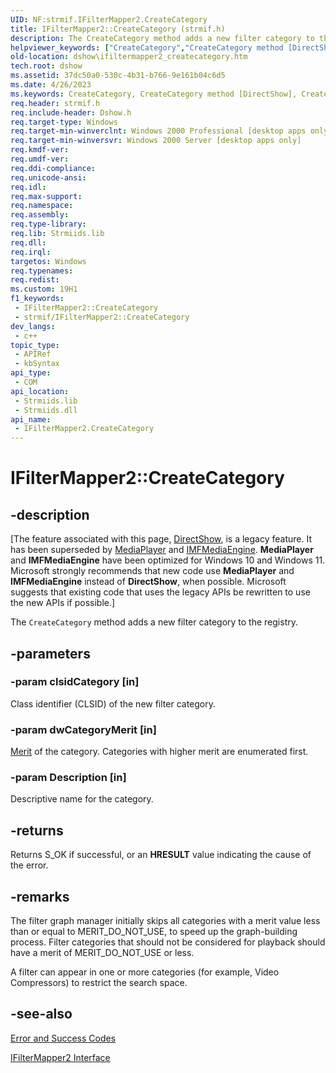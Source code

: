 ```yaml
---
UID: NF:strmif.IFilterMapper2.CreateCategory
title: IFilterMapper2::CreateCategory (strmif.h)
description: The CreateCategory method adds a new filter category to the registry.
helpviewer_keywords: ["CreateCategory","CreateCategory method [DirectShow]","CreateCategory method [DirectShow]","IFilterMapper2 interface","IFilterMapper2 interface [DirectShow]","CreateCategory method","IFilterMapper2.CreateCategory","IFilterMapper2::CreateCategory","IFilterMapper2CreateCategory","dshow.ifiltermapper2_createcategory","strmif/IFilterMapper2::CreateCategory"]
old-location: dshow\ifiltermapper2_createcategory.htm
tech.root: dshow
ms.assetid: 37dc50a0-530c-4b31-b766-9e161b04c6d5
ms.date: 4/26/2023
ms.keywords: CreateCategory, CreateCategory method [DirectShow], CreateCategory method [DirectShow],IFilterMapper2 interface, IFilterMapper2 interface [DirectShow],CreateCategory method, IFilterMapper2.CreateCategory, IFilterMapper2::CreateCategory, IFilterMapper2CreateCategory, dshow.ifiltermapper2_createcategory, strmif/IFilterMapper2::CreateCategory
req.header: strmif.h
req.include-header: Dshow.h
req.target-type: Windows
req.target-min-winverclnt: Windows 2000 Professional [desktop apps only]
req.target-min-winversvr: Windows 2000 Server [desktop apps only]
req.kmdf-ver: 
req.umdf-ver: 
req.ddi-compliance: 
req.unicode-ansi: 
req.idl: 
req.max-support: 
req.namespace: 
req.assembly: 
req.type-library: 
req.lib: Strmiids.lib
req.dll: 
req.irql: 
targetos: Windows
req.typenames: 
req.redist: 
ms.custom: 19H1
f1_keywords:
 - IFilterMapper2::CreateCategory
 - strmif/IFilterMapper2::CreateCategory
dev_langs:
 - c++
topic_type:
 - APIRef
 - kbSyntax
api_type:
 - COM
api_location:
 - Strmiids.lib
 - Strmiids.dll
api_name:
 - IFilterMapper2.CreateCategory
---
```


# IFilterMapper2::CreateCategory


## -description

\[The feature associated with this page, [DirectShow](/windows/win32/directshow/directshow), is a legacy feature. It has been superseded by [MediaPlayer](/uwp/api/Windows.Media.Playback.MediaPlayer) and [IMFMediaEngine](/windows/win32/api/mfmediaengine/nn-mfmediaengine-imfmediaengine). **MediaPlayer** and **IMFMediaEngine** have been optimized for Windows 10 and Windows 11. Microsoft strongly recommends that new code use **MediaPlayer** and **IMFMediaEngine** instead of **DirectShow**, when possible. Microsoft suggests that existing code that uses the legacy APIs be rewritten to use the new APIs if possible.\]

The <code>CreateCategory</code> method adds a new filter category to the registry.

## -parameters

### -param clsidCategory [in]

Class identifier (CLSID) of the new filter category.

### -param dwCategoryMerit [in]

<a href="/windows/desktop/DirectShow/merit">Merit</a> of the category. Categories with higher merit are enumerated first.

### -param Description [in]

Descriptive name for the category.

## -returns

Returns S_OK if successful, or an <b>HRESULT</b> value indicating the cause of the error.

## -remarks

The filter graph manager initially skips all categories with a merit value less than or equal to MERIT_DO_NOT_USE, to speed up the graph-building process. Filter categories that should not be considered for playback should have a merit of MERIT_DO_NOT_USE or less.

A filter can appear in one or more categories (for example, Video Compressors) to restrict the search space.

## -see-also

<a href="/windows/desktop/DirectShow/error-and-success-codes">Error and Success Codes</a>



<a href="/windows/desktop/api/strmif/nn-strmif-ifiltermapper2">IFilterMapper2 Interface</a>